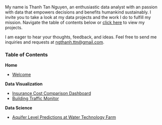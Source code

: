 My name is Thanh Tan Nguyen, an enthusiastic data analyst with an passion with data that empowers decisions and benefits humankind sustainably. I invite you to take a look at my data projects and the work I do to fulfill my mission. Navigate the table of contents below or [click here](https://github.com/ngthanhlt/Analytics-Projects/wiki/Welcome) to view my projects.

I am eager to hear your thoughts, feedback, and ideas. Feel free to send me inquiries and requests at ngthanh.ttn@gmail.com.

### Table of Contents

**Home**
* [Welcome][welcome]

**Data Visualization**
* [Insurance Cost Comparison Dashboard][insurancecost]
* [Building Traffic Monitor][buildingtraffic]

**Data Science**
* [Aquifer Level Predictions at Water Technology Farm][aquiferlevel]

[welcome]: https://github.com/ngthanhlt/Analytics-Projects/wiki/Welcome

[aquiferlevel]: https://github.com/ngthanhlt/Analytics-Projects/wiki/Data-Science:-Aquifer-Level-Predictions-at-Water-Technology-Farm

[insurancecost]: https://github.com/ngthanhlt/Analytics-Projects/wiki/Data-Visualization:-Insurance-Cost-Comparison-Dashboard
[buildingtraffic]: https://github.com/ngthanhlt/Analytics-Projects/wiki/Data-Visualization:-Building-Traffic-Monitor
